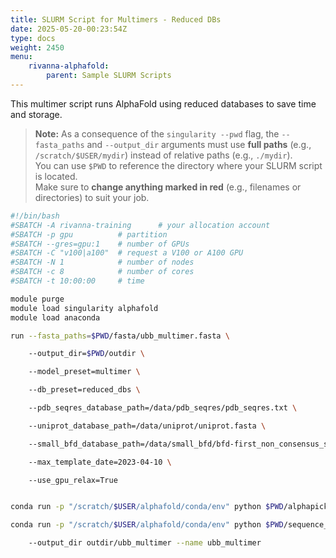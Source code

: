 ```yaml
---
title: SLURM Script for Multimers - Reduced DBs
date: 2025-05-20-00:23:54Z
type: docs 
weight: 2450
menu: 
    rivanna-alphafold:
        parent: Sample SLURM Scripts
---
```


This multimer script runs AlphaFold using reduced databases to save time and storage. 

> **Note:** As a consequence of the `singularity --pwd` flag, the `--fasta_paths` and `--output_dir` arguments must use **full paths** (e.g., `/scratch/$USER/mydir`) instead of relative paths (e.g., `./mydir`).  
> You can use `$PWD` to reference the directory where your SLURM script is located.  
> Make sure to **change anything marked in red** (e.g., filenames or directories) to suit your job.

```bash
#!/bin/bash​
#SBATCH -A rivanna-training      # your allocation account​
#SBATCH -p gpu          # partition​
#SBATCH --gres=gpu:1    # number of GPUs​
#SBATCH -C "v100|a100"  # request a V100 or A100 GPU​
#SBATCH -N 1            # number of nodes​
#SBATCH -c 8            # number of cores​
#SBATCH -t 10:00:00     # time​

module purge​
module load singularity alphafold​
module load anaconda​

run --fasta_paths=$PWD/fasta/ubb_multimer.fasta \​

    --output_dir=$PWD/outdir \​

    --model_preset=multimer \​

    --db_preset=reduced_dbs \​

    --pdb_seqres_database_path=/data/pdb_seqres/pdb_seqres.txt \​

    --uniprot_database_path=/data/uniprot/uniprot.fasta \​

    --small_bfd_database_path=/data/small_bfd/bfd-first_non_consensus_sequences.fasta \​

    --max_template_date=2023-04-10 \​

    --use_gpu_relax=True​


conda run -p "/scratch/$USER/alphafold/conda/env" python $PWD/alphapickle/run_AlphaPickle.py -od outdir/ubb_multimer​

conda run -p "/scratch/$USER/alphafold/conda/env" python $PWD/sequence_coverage_plot.py --input_dir outdir/ubb_multimer \​

	--output_dir outdir/ubb_multimer --name ubb_multimer​


```